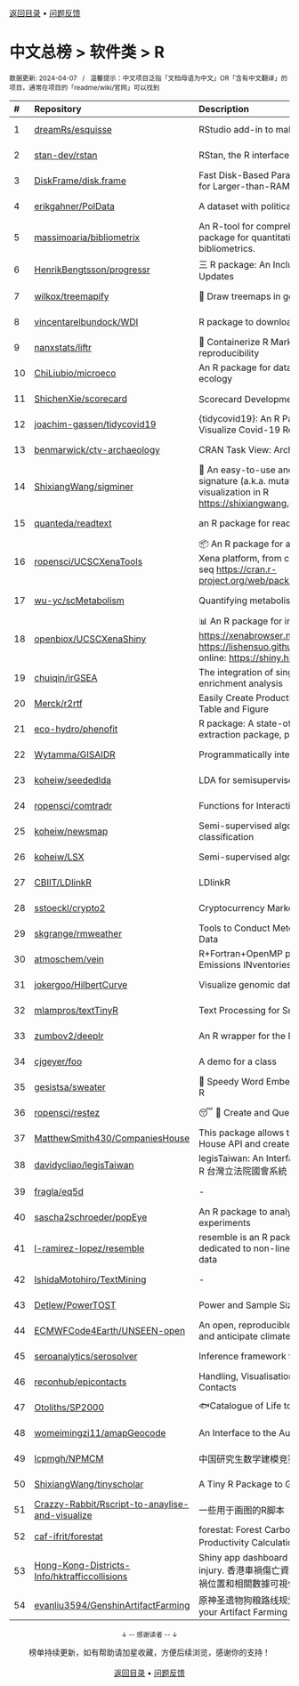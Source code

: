 <a href="https://gitee.com/GrowingGit/GitHub-Chinese-Top-Charts#github中文排行榜">返回目录</a> • <a href="/content/docs/feedback.md">问题反馈</a>

# 中文总榜 > 软件类 > R
<sub>数据更新: 2024-04-07&nbsp;&nbsp;&nbsp;/&nbsp;&nbsp;&nbsp;温馨提示：中文项目泛指「文档母语为中文」OR「含有中文翻译」的项目，通常在项目的「readme/wiki/官网」可以找到</sub>

|#|Repository|Description|Stars|Updated|
|:-|:-|:-|:-|:-|
|1|[dreamRs/esquisse](https://github.com/dreamRs/esquisse)|RStudio add-in to make plots interactively with ggplot2|1734|2024-04-05|
|2|[stan-dev/rstan](https://github.com/stan-dev/rstan)|RStan, the R interface to Stan|999|2024-03-28|
|3|[DiskFrame/disk.frame](https://github.com/DiskFrame/disk.frame)|Fast Disk-Based Parallelized Data Manipulation Framework for Larger-than-RAM Data|591|2024-02-05|
|4|[erikgahner/PolData](https://github.com/erikgahner/PolData)|A dataset with political datasets|523|2024-04-06|
|5|[massimoaria/bibliometrix](https://github.com/massimoaria/bibliometrix)|An R-tool for comprehensive science mapping analysis. A package for quantitative research in scientometrics and bibliometrics.|456|2024-03-25|
|6|[HenrikBengtsson/progressr](https://github.com/HenrikBengtsson/progressr)|三 R package: An Inclusive, Unifying API for Progress Updates|274|2023-12-12|
|7|[wilkox/treemapify](https://github.com/wilkox/treemapify)|🌳 Draw treemaps in ggplot2|210|2023-10-17|
|8|[vincentarelbundock/WDI](https://github.com/vincentarelbundock/WDI)|R package to download World Bank data|198|2023-11-23|
|9|[nanxstats/liftr](https://github.com/nanxstats/liftr)|🐳 Containerize R Markdown documents for continuous reproducibility|169|2024-03-11|
|10|[ChiLiubio/microeco](https://github.com/ChiLiubio/microeco)|An R package for data analysis in microbial community ecology|167|2024-04-02|
|11|[ShichenXie/scorecard](https://github.com/ShichenXie/scorecard)|Scorecard Development in R, 评分卡|156|2024-03-05|
|12|[joachim-gassen/tidycovid19](https://github.com/joachim-gassen/tidycovid19)|{tidycovid19}: An R Package to Download, Tidy and Visualize Covid-19 Related Data|146|2024-03-18|
|13|[benmarwick/ctv-archaeology](https://github.com/benmarwick/ctv-archaeology)|CRAN Task View: Archaeological Science|141|2024-03-14|
|14|[ShixiangWang/sigminer](https://github.com/ShixiangWang/sigminer)|🌲 An easy-to-use and scalable toolkit for genomic alteration signature (a.k.a. mutational signature) analysis and visualization in R https://shixiangwang.github.io/sigminer/reference/index.html|131|2024-03-13|
|15|[quanteda/readtext](https://github.com/quanteda/readtext)|an R package for reading text files|115|2024-02-27|
|16|[ropensci/UCSCXenaTools](https://github.com/ropensci/UCSCXenaTools)|:package: An R package for accessing genomics data from UCSC Xena platform, from cancer multi-omics to single-cell RNA-seq https://cran.r-project.org/web/packages/UCSCXenaTools/|97|2024-01-13|
|17|[wu-yc/scMetabolism](https://github.com/wu-yc/scMetabolism)|Quantifying metabolism activity at the single-cell resolution|85|2024-02-08|
|18|[openbiox/UCSCXenaShiny](https://github.com/openbiox/UCSCXenaShiny)|📊 An R package for interactively exploring UCSC Xena https://xenabrowser.net/datapages; Book: https://lishensuo.github.io/UCSCXenaShiny_Book; App online: https://shiny.hiplot.cn/ucsc-xena-shiny/, http ...|83|2024-03-25|
|19|[chuiqin/irGSEA](https://github.com/chuiqin/irGSEA)|The integration of single cell rank-based gene set enrichment analysis|79|2024-03-29|
|20|[Merck/r2rtf](https://github.com/Merck/r2rtf)|Easily Create Production-Ready Rich Text Format (RTF) Table and Figure|72|2024-02-08|
|21|[eco-hydro/phenofit](https://github.com/eco-hydro/phenofit)|R package: A state-of-the-art Vegetation Phenology extraction package, phenofit|67|2024-01-23|
|22|[Wytamma/GISAIDR](https://github.com/Wytamma/GISAIDR)|Programmatically interact with the GISAID database.|63|2024-02-01|
|23|[koheiw/seededlda](https://github.com/koheiw/seededlda)|LDA for semisupervised topic modeling|62|2024-04-05|
|24|[ropensci/comtradr](https://github.com/ropensci/comtradr)|Functions for Interacting with the UN Comtrade API|59|2024-02-28|
|25|[koheiw/newsmap](https://github.com/koheiw/newsmap)|Semi-supervised algorithm for geographical document classification|56|2024-03-30|
|26|[koheiw/LSX](https://github.com/koheiw/LSX)|Semi-supervised algorithm for document scaling|53|2024-03-05|
|27|[CBIIT/LDlinkR](https://github.com/CBIIT/LDlinkR)|LDlinkR|47|2024-04-04|
|28|[sstoeckl/crypto2](https://github.com/sstoeckl/crypto2)|Cryptocurrency Market Data|45|2024-01-29|
|29|[skgrange/rmweather](https://github.com/skgrange/rmweather)|Tools to Conduct Meteorological Normalisation on Air Quality Data|44|2023-11-21|
|30|[atmoschem/vein](https://github.com/atmoschem/vein)| R+Fortran+OpenMP package to estimate Vehicular Emissions INventories VEIN. |42|2024-01-21|
|31|[jokergoo/HilbertCurve](https://github.com/jokergoo/HilbertCurve)|Visualize genomic data by Hilbert curve|40|2024-02-27|
|32|[mlampros/textTinyR](https://github.com/mlampros/textTinyR)|Text Processing for Small or Big Data Files in R|38|2023-12-05|
|33|[zumbov2/deeplr](https://github.com/zumbov2/deeplr)|An R wrapper for the DeepL Translator API|36|2024-03-28|
|34|[cjgeyer/foo](https://github.com/cjgeyer/foo)|A demo for a class|35|2024-01-23|
|35|[gesistsa/sweater](https://github.com/gesistsa/sweater)|👚 Speedy Word Embedding Association Test & Extras using R|27|2023-11-10|
|36|[ropensci/restez](https://github.com/ropensci/restez)|:sleeping: :open_file_folder: Create and Query a Local Copy of GenBank in R|25|2023-10-25|
|37|[MatthewSmith430/CompaniesHouse](https://github.com/MatthewSmith430/CompaniesHouse)|This package allows to extract data from the Companies House API and create interlocking directorates networks|25|2024-01-19|
|38|[davidycliao/legisTaiwan](https://github.com/davidycliao/legisTaiwan)|legisTaiwan: An Interface to Access Taiwan Legislative API in R 台灣立法院國會系統 API |22|2024-02-25|
|39|[fragla/eq5d](https://github.com/fragla/eq5d)|-|20|2024-02-16|
|40|[sascha2schroeder/popEye](https://github.com/sascha2schroeder/popEye)|An R package to analyze eye-tracking data from reading experiments|20|2024-03-19|
|41|[l-ramirez-lopez/resemble](https://github.com/l-ramirez-lopez/resemble)|resemble is an R package which implements functions dedicated to non-linear modelling of complex spectroscopy data|19|2024-02-16|
|42|[IshidaMotohiro/TextMining](https://github.com/IshidaMotohiro/TextMining)|-|18|2023-11-02|
|43|[Detlew/PowerTOST](https://github.com/Detlew/PowerTOST)|Power and Sample Size for (Bio)Equivalence Studies|18|2024-03-19|
|44|[ECMWFCode4Earth/UNSEEN-open](https://github.com/ECMWFCode4Earth/UNSEEN-open)|An open, reproducible and transferable workflow to assess and anticipate climate extremes beyond the observed record|16|2024-04-01|
|45|[seroanalytics/serosolver](https://github.com/seroanalytics/serosolver)|Inference framework for serological data|15|2024-04-05|
|46|[reconhub/epicontacts](https://github.com/reconhub/epicontacts)|Handling, Visualisation and Analysis of Epidemiological Contacts|15|2024-02-26|
|47|[Otoliths/SP2000](https://github.com/Otoliths/SP2000)|🐟Catalogue of Life toolkit for R|12|2023-11-29|
|48|[womeimingzi11/amapGeocode](https://github.com/womeimingzi11/amapGeocode)|An Interface to the AutoNavi Maps API Geocoding Services|11|2023-10-31|
|49|[lcpmgh/NPMCM](https://github.com/lcpmgh/NPMCM)|中国研究生数学建模竞赛获奖数据及可视化分析|11|2024-03-07|
|50|[ShixiangWang/tinyscholar](https://github.com/ShixiangWang/tinyscholar)|A Tiny R Package to Get and Show Google Scholar Profile|8|2024-01-05|
|51|[Crazzy-Rabbit/Rscript-to-anaylise-and-visualize](https://github.com/Crazzy-Rabbit/Rscript-to-anaylise-and-visualize)|一些用于画图的R脚本|7|2024-03-19|
|52|[caf-ifrit/forestat](https://github.com/caf-ifrit/forestat)|forestat: Forest Carbon Sequestration and Potential Productivity Calculation 森林碳汇计量和潜力计算|6|2024-02-20|
|53|[Hong-Kong-Districts-Info/hktrafficcollisions](https://github.com/Hong-Kong-Districts-Info/hktrafficcollisions)|Shiny app dashboard of HK traffic collisions that result in injury.   香港車禍傷亡資料庫：利用互動地圖和儀表版，將香港車禍位置和相關數據可視化。|6|2024-01-20|
|54|[evanliu3594/GenshinArtifactFarming](https://github.com/evanliu3594/GenshinArtifactFarming)|原神圣遗物狗粮路线规划装置   Planning tools for customizing your Artifact Farming Route in Genshin Impact|5|2023-12-27|

<div align="center">
    <p><sub>↓ -- 感谢读者 -- ↓</sub></p>
    榜单持续更新，如有帮助请加星收藏，方便后续浏览，感谢你的支持！
</div>

<br/>

<div align="center"><a href="https://gitee.com/GrowingGit/GitHub-Chinese-Top-Charts#github中文排行榜">返回目录</a> • <a href="/content/docs/feedback.md">问题反馈</a></div>
